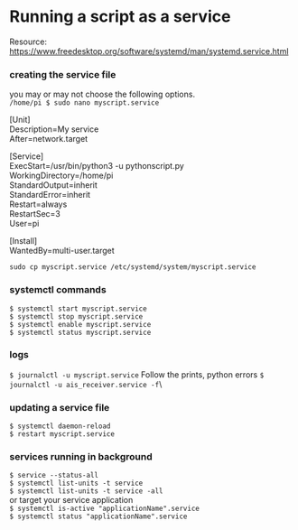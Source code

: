 # Running a script as a service
Resource: https://www.freedesktop.org/software/systemd/man/systemd.service.html

### creating the service file
you may or may not choose the following options.\
`/home/pi $ sudo nano myscript.service`

[Unit]\
Description=My service\
After=network.target

[Service]\
ExecStart=/usr/bin/python3 -u pythonscript.py\
WorkingDirectory=/home/pi\
StandardOutput=inherit\
StandardError=inherit\
Restart=always\
RestartSec=3\
User=pi

[Install]\
WantedBy=multi-user.target

`sudo cp myscript.service /etc/systemd/system/myscript.service`

### systemctl commands
`$ systemctl start myscript.service`\
`$ systemctl stop myscript.service`\
`$ systemctl enable myscript.service`\
`$ systemctl status myscript.service`

### logs
`$ journalctl -u myscript.service`
Follow the prints, python errors
`$ journalctl -u ais_receiver.service -f`\

### updating a service file
`$ systemctl daemon-reload` \
`$ restart myscript.service`

### services running in background
`$ service --status-all`\
`$ systemctl list-units -t service`\
`$ systemctl list-units -t service -all`\
or target your service application\
`$ systemctl is-active "applicationName".service`\
`$ systemctl status "applicationName".service`
